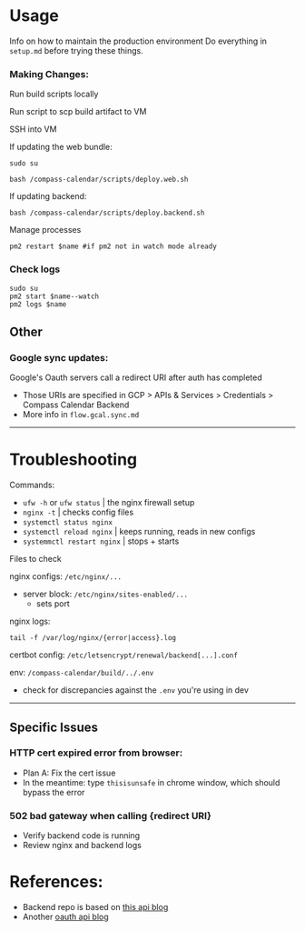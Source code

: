 # Usage

Info on how to maintain the production environment
Do everything in `setup.md` before trying these things.

### Making Changes:

Run build scripts locally

Run script to scp build artifact to VM

SSH into VM

If updating the web bundle:

```
sudo su

bash /compass-calendar/scripts/deploy.web.sh
```

If updating backend:

```
bash /compass-calendar/scripts/deploy.backend.sh
```

Manage processes

```
pm2 restart $name #if pm2 not in watch mode already
```

### Check logs

```
sudo su
pm2 start $name--watch
pm2 logs $name
```

## Other

### Google sync updates:

Google's Oauth servers call a redirect URI after auth has completed

- Those URIs are specified in GCP > APIs & Services > Credentials > Compass Calendar Backend
- More info in `flow.gcal.sync.md`

---

# Troubleshooting

Commands:

- `ufw -h` or `ufw status` | the nginx firewall setup
- `nginx -t` | checks config files
- `systemctl status nginx`
- `systemctl reload nginx` | keeps running, reads in new configs
- `systemmctl restart nginx` | stops + starts

Files to check

nginx configs: `/etc/nginx/...`

- server block: `/etc/nginx/sites-enabled/...`
  - sets port

nginx logs:

```
tail -f /var/log/nginx/{error|access}.log
```

certbot config: `/etc/letsencrypt/renewal/backend[...].conf`

env: `/compass-calendar/build/../.env`

- check for discrepancies against the `.env` you're using in dev

---

## Specific Issues

### HTTP cert expired error from browser:

- Plan A: Fix the cert issue
- In the meantime: type `thisisunsafe` in chrome window, which should bypass the error

### 502 bad gateway when calling {redirect URI}

- Verify backend code is running
- Review nginx and backend logs

# References:

- Backend repo is based on [this api blog](https://www.toptal.com/express-js/nodejs-typescript-rest-api-pt-1)
- Another [oauth api blog](https://auth0.com/blog/node-js-and-typescript-tutorial-build-a-crud-api/)
